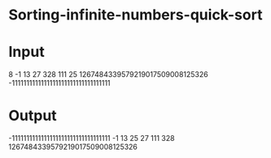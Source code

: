 # Sorting-infinite-numbers-quick-sort
<h1>Input</h1>
8
-1
13
27
328
111
25
1267484339579219017509008125326
-1111111111111111111111111111111111

<h1>Output</h1>
-1111111111111111111111111111111111
-1
13
25
27
111
328
1267484339579219017509008125326
